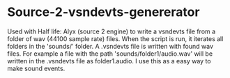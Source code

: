 # Source-2-vsndevts-genererator
Used with Half life: Alyx (source 2 engine) to write a vsndevts file from a folder of wav (44100 sample rate) files.
When the script is run, it iterates all folders in the 'sounds/' folder. A .vsndevts file is written with found wav files.
For example a file with the path 'sounds/folder1/audio.wav' will be written in the .vsndevts file as folder1.audio. I use this as a easy way to make sound events.

